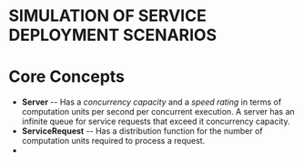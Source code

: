 SIMULATION OF SERVICE DEPLOYMENT SCENARIOS
==========================================

# Core Concepts

- **Server** -- Has a *concurrency capacity* and a *speed rating* in terms of computation units per second per concurrent execution.  A server has an infinite queue for service requests that exceed it concurrency capacity.
- **ServiceRequest** -- Has a distribution function for the number of computation units required to process a request.
- 
